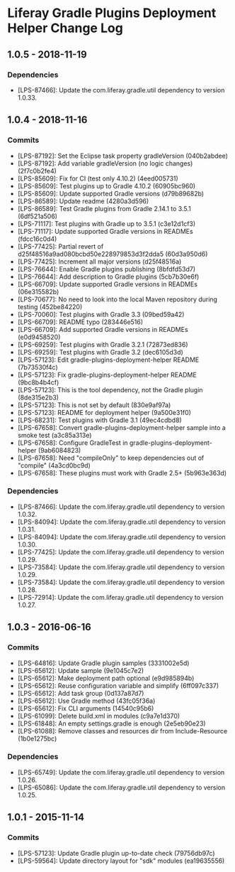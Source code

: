 # Liferay Gradle Plugins Deployment Helper Change Log

## 1.0.5 - 2018-11-19

### Dependencies
- [LPS-87466]: Update the com.liferay.gradle.util dependency to version 1.0.33.

## 1.0.4 - 2018-11-16

### Commits
- [LPS-87192]: Set the Eclipse task property gradleVersion (040b2abdee)
- [LPS-87192]: Add variable gradleVersion (no logic changes) (2f7c0b2fe4)
- [LPS-85609]: Fix for CI (test only 4.10.2) (4eed005731)
- [LPS-85609]: Test plugins up to Gradle 4.10.2 (60905bc960)
- [LPS-85609]: Update supported Gradle versions (d79b89682b)
- [LPS-86589]: Update readme (4280a3d596)
- [LPS-86589]: Test Gradle plugins from Gradle 2.14.1 to 3.5.1 (6df521a506)
- [LPS-71117]: Test plugins with Gradle up to 3.5.1 (c3e12d1cf3)
- [LPS-71117]: Update supported Gradle versions in READMEs (fdcc16c0d4)
- [LPS-77425]: Partial revert of d25f48516a9ad080bcbd50e228979853d3f2dda5
(60d3a950d6)
- [LPS-77425]: Increment all major versions (d25f48516a)
- [LPS-76644]: Enable Gradle plugins publishing (8bfdfd53d7)
- [LPS-76644]: Add description to Gradle plugins (5cb7b30e6f)
- [LPS-66709]: Update supported Gradle versions in READMEs (06e315582b)
- [LPS-70677]: No need to look into the local Maven repository during testing
(452be84220)
- [LPS-70060]: Test plugins with Gradle 3.3 (09bed59a42)
- [LPS-66709]: README typo (283446e516)
- [LPS-66709]: Add supported Gradle versions in READMEs (e0d9458520)
- [LPS-69259]: Test plugins with Gradle 3.2.1 (72873ed836)
- [LPS-69259]: Test plugins with Gradle 3.2 (dec6105d3d)
- [LPS-57123]: Edit gradle-plugins-deployment-helper README (7b73530f4c)
- [LPS-57123]: Fix gradle-plugins-deployment-helper README (9bc8b4b4cf)
- [LPS-57123]: This is the tool dependency, not the Gradle plugin (8de315e2b3)
- [LPS-57123]: This is not set by default (830e9af97a)
- [LPS-57123]: README for deployment helper (9a500e31f0)
- [LPS-68231]: Test plugins with Gradle 3.1 (49ec4cdbd8)
- [LPS-67658]: Convert gradle-plugins-deployment-helper sample into a smoke test
(a3c85a313e)
- [LPS-67658]: Configure GradleTest in gradle-plugins-deployment-helper
(9ab6084823)
- [LPS-67658]: Need "compileOnly" to keep dependencies out of "compile"
(4a3cd0bc9d)
- [LPS-67658]: These plugins must work with Gradle 2.5+ (5b963e363d)

### Dependencies
- [LPS-87466]: Update the com.liferay.gradle.util dependency to version 1.0.32.
- [LPS-84094]: Update the com.liferay.gradle.util dependency to version 1.0.31.
- [LPS-84094]: Update the com.liferay.gradle.util dependency to version 1.0.30.
- [LPS-77425]: Update the com.liferay.gradle.util dependency to version 1.0.29.
- [LPS-73584]: Update the com.liferay.gradle.util dependency to version 1.0.29.
- [LPS-73584]: Update the com.liferay.gradle.util dependency to version 1.0.28.
- [LPS-72914]: Update the com.liferay.gradle.util dependency to version 1.0.27.

## 1.0.3 - 2016-06-16

### Commits
- [LPS-64816]: Update Gradle plugin samples (3331002e5d)
- [LPS-65612]: Update sample (9e1045c7e2)
- [LPS-65612]: Make deployment path optional (e9d985894b)
- [LPS-65612]: Reuse configuration variable and simplify (6ff097c337)
- [LPS-65612]: Add task group (0d137a87d7)
- [LPS-65612]: Use Gradle method (43fc05f36a)
- [LPS-65612]: Fix CLI arguments (14540c95b6)
- [LPS-61099]: Delete build.xml in modules (c9a7e1d370)
- [LPS-61848]: An empty settings.gradle is enough (2e5eb90e23)
- [LPS-61088]: Remove classes and resources dir from Include-Resource
(1b0e1275bc)

### Dependencies
- [LPS-65749]: Update the com.liferay.gradle.util dependency to version 1.0.26.
- [LPS-65086]: Update the com.liferay.gradle.util dependency to version 1.0.25.

## 1.0.1 - 2015-11-14

### Commits
- [LPS-57123]: Update Gradle plugin up-to-date check (79756db97c)
- [LPS-59564]: Update directory layout for "sdk" modules (ea19635556)